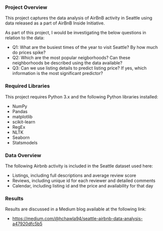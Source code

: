 ### Project Overview

This project captures the data analysis of AirBnB activity in Seattle using data released as a part of AirBnB Inside Initiative.

As part of this project, I would be investigating the below questions in relation to the data:

- Q1: What are the busiest times of the year to visit Seattle? By how much do prices spike?
- Q2: Which are the most popular neigborhoods? Can these neighborhoods be described using the data available?
- Q3: Can we use listing details to predict listing price? If yes, which information is the most significant predictor?

### Required Libraries

This project requires Python 3.x and the following Python libraries installed:

- NumPy
- Pandas
- matplotlib
- scikit-learn
- RegEx
- NLTK
- Seaborn
- Statsmodels


### Data Overview
The following Airbnb activity is included in the Seattle dataset used here:

- Listings, including full descriptions and average review score
- Reviews, including unique id for each reviewer and detailed comments
- Calendar, including listing id and the price and availability for that day

### Results

Results are discussed in a Medium blog available at the following link:
- https://medium.com/@hchawla94/seattle-airbnb-data-analysis-a47920dfc5b5
